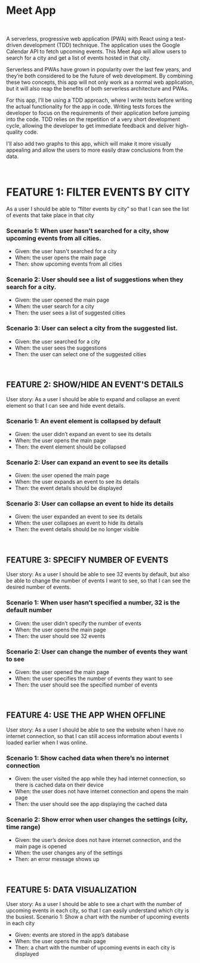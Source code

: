<h1>Meet App</h1>
<br>
<p>A serverless, progressive web application (PWA) with React using a test-driven development (TDD) technique. The application uses the Google Calendar API to fetch upcoming events. This Meet App will allow users to search for a city and get a list of events hosted in that city.</p>
<p>Serverless and PWAs have grown in popularity over the last few years, and they’re both considered to be the future of web development. By combining these two concepts, this app will not only work as a normal web application, but it will also reap the benefits of both serverless architecture and PWAs.</p>
<p>For this app, I’ll be using a TDD approach, where I write tests before writing the actual functionality for the app in code. Writing tests forces the developer to focus on the requirements of their application before jumping into the code. TDD relies on the repetition of a very short development cycle, allowing the developer to get immediate feedback and deliver high-quality code.</p>
<p>I'll also add two graphs to this app, which will make it more visually appealing and allow the users to more easily draw conclusions from the data.</p>

<br>

<h1>FEATURE 1: FILTER EVENTS BY CITY</h1>
<p>As a user I should be able to “filter events by city” so that I can see the list of events that take place in that city</p>
<h3>Scenario 1: When user hasn’t searched for a city, show upcoming events from all cities.</h3>
<ul>
<li>Given: the user hasn't searched for a city</li>
<li>When: the user opens the main page</li>
<li>Then: show upcoming events from all cities</li>
</ul>
<h3>Scenario 2: User should see a list of suggestions when they search for a city.</h3>
<ul>
<li>Given: the user opened the main page</li>
<li>When: the user search for a city</li>
<li>Then: the user sees a list of suggested cities</li>
</ul>
<h3>Scenario 3: User can select a city from the suggested list.</h3>
<ul>
<li>Given: the user searched for a city</li>
<li>When: the user sees the suggestions</li>
<li>Then: the user can select one of the suggested cities</li>
</ul>

<br>

<h2>FEATURE 2: SHOW/HIDE AN EVENT'S DETAILS</h2>
<p>User story: As a user I should be able to expand and collapse an event element so that I can see and hide event details.</p>
<h3>Scenario 1: An event element is collapsed by default</h3>
<ul>
<li>Given: the user didn’t expand an event to see its details</li>
<li>When: the user opens the main page</li>
<li>Then: the event element should be collapsed</li>
</ul>

<h3>Scenario 2: User can expand an event to see its details</h3>
<ul>
<li>Given: the user opened the main page</li>
<li>When: the user expands an event to see its details</li>
<li>Then: the event details should be displayed</li>
</ul>

<h3>Scenario 3: User can collapse an event to hide its details</h3>
<ul>
<li>Given: the user expanded an event to see its details</li>
<li>When: the user collapses an event to hide its details</li>
<li>Then: the event details should be no longer visible</li>
</ul>

<br> 

<h2>FEATURE 3: SPECIFY NUMBER OF EVENTS</h2>
<p>User story: As a user I should be able to see 32 events by default, but also be able to change the number of events I want to see, so that I can see the desired number of events.</p>

<h3>Scenario 1: When user hasn’t specified a number, 32 is the default number</h3>
<ul>
<li>Given: the user didn’t specify the number of events</li>
<li>When: the user opens the main page</li>
<li>Then: the user should see 32 events</li>
</ul>

<h3>Scenario 2: User can change the number of events they want to see</h3>
<ul>
<li>Given: the user opened the main page</li>
<li>When: the user specifies the number of events they want to see</li>
<li>Then: the user should see the specified number of events</li>
</ul>
  
<br> 

<h2>FEATURE 4: USE THE APP WHEN OFFLINE</h2>
<p>User story: As a user I should be able to see the website when I have no internet connection, so that I can still access information about events I loaded earlier when I was online.</p>
  
<h3>Scenario 1: Show cached data when there’s no internet connection</h3>
<ul>
<li>Given: the user visited the app while they had internet connection, so there is cached data on their device</li>
<li>When: the user does not have internet connection and opens the main page</li>
<li>Then: the user should see the app displaying the cached data</li>
</ul>

<h3>Scenario 2: Show error when user changes the settings (city, time range)</h3>
<ul>
<li>Given: the user’s device does not have internet connection, and the main page is opened</li>
<li>When: the user changes any of the settings</li>
<li>Then: an error message shows up</li>
</ul>

<br> 

<h2>FEATURE 5: DATA VISUALIZATION</h2>
<p>User story: As a user I should be able to  see a chart with the number of upcoming events in each city, so that I can easily understand which city is the busiest. 
Scenario 1: Show a chart with the number of upcoming events in each city<p/>
<ul>
<li>Given: events are stored in the app’s database</li>
<li>When: the user opens the main page</li>
<li>Then: a chart with the number of upcoming events in each city is displayed</li>
</ul>
